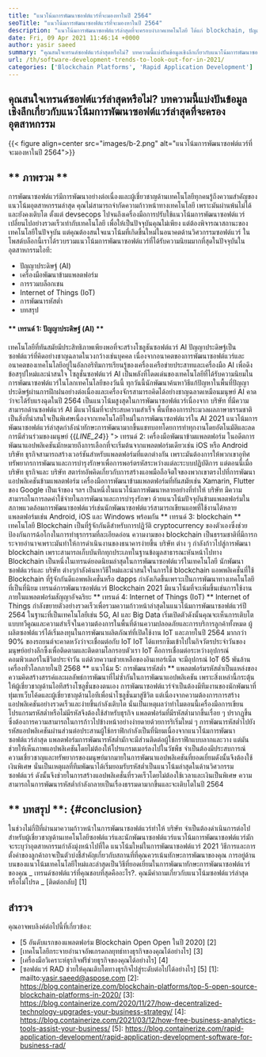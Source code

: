 ```yaml
---
title: "แนวโน้มการพัฒนาซอฟต์แวร์ที่จะมองหาในปี 2564" 
seoTitle: "แนวโน้มการพัฒนาซอฟต์แวร์ที่จะมองหาในปี 2564" 
description: "แนวโน้มการพัฒนาซอฟต์แวร์ล่าสุดที่จะครอบงำภาคเทคโนโลยี ได้แก่ blockchain, ปัญญาประดิษฐ์, ไม่มีรหัสและแนวโน้มใหม่ ๆ" 
date: Fri, 09 Apr 2021 11:46:14 +0000
author: yasir saeed
summary: "คุณสนใจเทรนด์ซอฟต์แวร์ล่าสุดหรือไม่? บทความนี้แบ่งปันข้อมูลเชิงลึกเกี่ยวกับแนวโน้มการพัฒนาซอฟต์แวร์ล่าสุดที่จะครองอุตสาหกรรม" 
url: /th/software-development-trends-to-look-out-for-in-2021/
categories: ['Blockchain Platforms', 'Rapid Application Development']
---
```


## คุณสนใจเทรนด์ซอฟต์แวร์ล่าสุดหรือไม่? บทความนี้แบ่งปันข้อมูลเชิงลึกเกี่ยวกับแนวโน้มการพัฒนาซอฟต์แวร์ล่าสุดที่จะครองอุตสาหกรรม

{{< figure align=center src="images/b-2.png" alt="แนวโน้มการพัฒนาซอฟต์แวร์ที่จะมองหาในปี 2564">}}


## ** ภาพรวม **
การพัฒนาซอฟต์แวร์มีการพัฒนาอย่างต่อเนื่องและผู้เชี่ยวชาญด้านเทคโนโลยีทุกคนรู้ถึงความสำคัญของแนวโน้มอุตสาหกรรมล่าสุด คุณไม่สามารถจำกัดความก้าวหน้าทางเทคโนโลยี เพราะมันผ่านพ้นไม่ได้และยังคงเติบโต ตั้งแต่ devsecops ไปจนถึงเครื่องมือการปรับใช้แนวโน้มการพัฒนาซอฟต์แวร์เปลี่ยนไปอย่างรวดเร็วเท่ากับเทคโนโลยี
เพื่อให้เป็นปัจจุบันคุณไม่เพียง แต่ต้องพิจารณาสถานะของเทคโนโลยีในปัจจุบัน แต่คุณต้องสนใจแนวโน้มที่เกิดขึ้นใหม่ในอนาคตด้านวิศวกรรมซอฟต์แวร์ ในโพสต์บล็อกนี้เราได้รวบรวมแนวโน้มการพัฒนาซอฟต์แวร์ที่ได้รับความนิยมมากที่สุดในปัจจุบันในอุตสาหกรรมไอที:
  * ปัญญาประดิษฐ์ (AI)
  * เครื่องมือพัฒนาข้ามแพลตฟอร์ม
  * การรวมบล็อกเชน
  * Internet of Things (IoT)
  * การพัฒนารหัสต่ำ
  * บทสรุป

#### ** เทรนด์ 1: ปัญญาประดิษฐ์ (AI) **
เทคโนโลยีที่ทันสมัยมีประสิทธิภาพเพียงพอที่จะสร้างโซลูชันซอฟต์แวร์ AI ปัญญาประดิษฐ์เป็นซอฟต์แวร์ที่คิดอย่างชาญฉลาดในวงกว้างเช่นบุคคล เนื่องจากอนาคตของการพัฒนาซอฟต์แวร์และอนาคตของเทคโนโลยีอยู่ในอัลกอริทึมการเรียนรู้ของเครื่องเครือข่ายประสาทและเครื่องมือ AI เพื่อดึงข้อสรุปใหม่และน่าสนใจ โซลูชั่นซอฟต์แวร์ AI เป็นพลังที่โดดเด่นของเทคโนโลยีที่ได้รับความนิยมในการพัฒนาซอฟต์แวร์ในโลกเทคโนโลยีของวันนี้
ทุกวันนี้นักพัฒนาค้นหาวิธีแก้ปัญหาในพื้นที่ปัญญาประดิษฐ์ผ่านการฝึกฝนอย่างต่อเนื่องและเครื่องจักรสามารถคิดได้อย่างชาญฉลาดเหมือนมนุษย์ AI คาดว่าจะได้รับแรงฉุดในปี 2564 เป็นแนวโน้มสูงสุดในการพัฒนาซอฟต์แวร์เนื่องจาก บริษัท ที่มีความสามารถด้านซอฟต์แวร์ AI มีแนวโน้มที่จะประสบความสำเร็จ พื้นที่ของการประมวลผลภาษาธรรมชาติเป็นสิ่งที่น่าสนใจเป็นพิเศษเนื่องจากเทคโนโลยีใหม่ในการพัฒนาซอฟต์แวร์ใน AI 2021 แนวโน้มการพัฒนาซอฟต์แวร์ล่าสุดกำลังนำทักษะการพัฒนามากขึ้นแชทบอทโดยการทำทุกงานโดยอัตโนมัติและลดการมีส่วนร่วมของมนุษย์
{{_LINE_24_}}
"> เทรนด์ 2: เครื่องมือพัฒนาข้ามแพลตฟอร์ม
ในอดีตการพัฒนาแอปพลิเคชันมักหมายถึงการเลือกที่จะเริ่มต้นจากแพลตฟอร์มเดียวเช่น iOS หรือ Android บริษัท ธุรกิจสามารถสร้างเวอร์ชันสำหรับแพลตฟอร์มที่แตกต่างกัน เพราะมันต้องการให้พวกเขาอุทิศทรัพยากรการพัฒนาและการบำรุงรักษาเพื่อการพอร์ตรหัสระหว่างแต่ละระบบปฏิบัติการ แต่ตอนนี้เมื่อ บริษัท ธุรกิจและ บริษัท สตาร์ทอัพคิดเกี่ยวกับการสร้างแอพมือถือจิตใจของพวกเขาตรงไปที่การพัฒนาแอปพลิเคชันข้ามแพลตฟอร์ม
เครื่องมือการพัฒนาข้ามแพลตฟอร์มที่ทันสมัยเช่น Xamarin, Flutter ของ Google เป็นเจ้าของ ฯลฯ เป็นหนึ่งในแนวโน้มการพัฒนาหลายอย่างที่ทำให้ บริษัท มีความสามารถในการลดค่าใช้จ่ายในการพัฒนาและการบำรุงรักษา ด้วยแนวโน้มปัจจุบันข้ามแพลตฟอร์มในสภาพแวดล้อมการพัฒนาซอฟต์แวร์เช่นนักพัฒนาซอฟต์แวร์สามารถเขียนแอพที่ใช้งานได้หลายแพลตฟอร์มเช่น Android, iOS และ Windows พร้อมกัน
** เทรนด์ 3: blockchain **
เทคโนโลยี Blockchain เป็นที่รู้จักกันดีสำหรับการปฏิวัติ cryptocurrency ของตัวเองซึ่งช่วยป้องกันการฉ้อโกงในการทำธุรกรรมที่ละเอียดอ่อน ความงามของ blockchain เป็นธรรมชาติที่มีการกระจายอำนาจเพราะมันทำให้การดำเนินงานของธนาคารง่ายขึ้น บริษัท ต่าง ๆ กำลังก้าวไปสู่การพัฒนา blockchain เพราะสามารถเก็บบันทึกทุกประเภทในฐานข้อมูลสาธารณะหันหน้าไปทาง
Blockchain เป็นหนึ่งในเทรนด์ยอดนิยมล่าสุดในการพัฒนาซอฟต์แวร์ในเทคโนโลยี นักพัฒนาซอฟต์แวร์และ บริษัท ต่างๆกำลังค้นหาวิธีใหม่และน่าสนใจในการใช้ blockchain แอพพลิเคชั่นที่ใช้ Blockchain ที่รู้จักกันดีแอพพลิเคชั่นหรือ dapps กำลังเกิดขึ้นเพราะเป็นการพัฒนาทางเทคโนโลยีที่เป็นที่นิยม เทรนด์การพัฒนาซอฟต์แวร์ Blockchain 2021 มีแนวโน้มที่จะเพิ่มขึ้นเช่นการใช้งานภายในแพลตฟอร์มสัญญาอัจฉริยะ
** เทรนด์ 4: Internet of Things (IoT) **
Internet of Things กำลังขยายตัวอย่างรวดเร็วเพื่อรวมความก้าวหน้าล่าสุดในแนวโน้มการพัฒนาซอฟต์แวร์ปี 2564 ในฐานะที่เป็นเทคโนโลยีเช่น 5G, AI และ Big Data เริ่มเปิดตัวดังนั้นคุณจะเห็นการเติบโตแบบทวีคูณและความสำเร็จในความต้องการในพื้นที่ด้านความปลอดภัยและการบริการลูกค้าทั้งหมด ผู้ผลิตซอฟต์แวร์ได้เริ่มลงทุนในการพัฒนาผลิตภัณฑ์ที่เปิดใช้งาน IoT และภายในปี 2564 มากกว่า 90% ของรถยนต์จะคาดหวังว่าจะเชื่อมต่อกับ IoT
IoT ได้แทรกซึมเข้าไปในกิจวัตรประจำวันของมนุษย์อย่างลึกซึ้งเพื่อติดตามและติดตามโลกรอบตัวเรา IoT คือการเชื่อมต่อระหว่างอุปกรณ์คอมพิวเตอร์ในชีวิตประจำวัน แต่ด้วยความช่วยเหลือของอินเทอร์เน็ต จะมีอุปกรณ์ IoT 65 พันล้านเครื่องทั่วโลกภายในปี 2568
** แนวโน้ม 5: การพัฒนารหัสต่ำ **
แพลตฟอร์มรหัสต่ำเป็นแหล่งของความคิดสร้างสรรค์และผลลัพธ์การพัฒนาที่ไม่ซ้ำกันในการพัฒนาแอปพลิเคชัน เพราะสิ่งเหล่านี้กระตุ้นให้ผู้เชี่ยวชาญด้านไอทีสร้างโซลูชั่นของตนเอง การพัฒนาซอฟต์แวร์จำเป็นต้องมีทีมงานของนักพัฒนาที่ทุ่มเทเว็บโค้ดและผู้เชี่ยวชาญด้านไอทีเพื่อนำโซลูชั่นมาสู่ชีวิต แต่เนื่องจากความต้องการการสร้างแอปพลิเคชันอย่างรวดเร็วและง่ายขึ้นกำลังเติบโต นั่นเป็นเหตุผลว่าทำไมตอนนี้เครื่องมือการเขียนโปรแกรมรหัสต่ำหรือไม่มีรหัสจึงต้องใช้สำหรับธุรกิจ แพลตฟอร์มที่มีรหัสต่ำมากขึ้นเรื่อย ๆ ปรากฏขึ้นซึ่งต้องการความสามารถในการก้าวไปข้างหน้าอย่างง่ายดายด้วยการริเริ่มใหม่ ๆ
การพัฒนารหัสต่ำไปยังรหัสแอปพลิเคชันผ่านส่วนต่อประสานผู้ใช้กราฟิกกำลังเป็นที่นิยมเนื่องจากแนวโน้มการพัฒนาซอฟต์แวร์ล่าสุด แพลตฟอร์มการพัฒนารหัสต่ำมักจะมีส่วนติดต่อผู้ใช้กราฟิกแบบลากและวาง แต่มันช่วยให้เห็นภาพแอปพลิเคชันโดยไม่ต้องให้โปรแกรมเมอร์ลงไปในวัชพืช จำเป็นต้องมีประสบการณ์ความเชี่ยวชาญและทรัพยากรของมนุษย์มากมายในการพัฒนาแอปพลิเคชันที่ยอดเยี่ยมดังนั้นจึงต้องใช้เงินพิเศษ นั่นเป็นเหตุผลที่ทีมพัฒนาได้เริ่มยอมรับรหัสต่ำเป็นแนวโน้มล่าสุดในด้านวิศวกรรมซอฟต์แวร์ ดังนั้นจึงช่วยในการสร้างแอปพลิเคชั่นที่รวดเร็วโดยไม่ต้องใช้เวลาและเงินเป็นพิเศษ ความสามารถในการพัฒนารหัสต่ำกำลังกลายเป็นเรื่องธรรมดามากขึ้นและจะเติบโตในปี 2564

## ** บทสรุป **: {#conclusion}
ในช่วงไม่กี่ปีที่ผ่านมาความก้าวหน้าในการพัฒนาซอฟต์แวร์ทำให้ บริษัท จำเป็นต้องดำเนินการต่อไป สำหรับผู้เชี่ยวชาญด้านเทคโนโลยีซอฟต์แวร์และนักพัฒนาซอฟต์แวร์แนวโน้มการพัฒนาซอฟต์แวร์มักจะระบุว่าอุตสาหกรรมกำลังมุ่งหน้าไปที่ใด แนวโน้มใหม่ในการพัฒนาซอฟต์แวร์ 2021 วิธีการและการตั้งค่าของลูกค้าอาจเป็นตัวบ่งชี้สำคัญเกี่ยวกับสถานที่ที่คุณควรเน้นทักษะการพัฒนาของคุณ การอยู่ด้านบนของแนวโน้มเทคโนโลยีใหม่และล่าสุดเป็นวิธีที่ยอดเยี่ยมในการพัฒนาทักษะการพัฒนาซอฟต์แวร์ของคุณ
_ เทรนด์ซอฟต์แวร์ที่คุณชอบที่สุดคืออะไร?. คุณมีคำถามเกี่ยวกับแนวโน้มซอฟต์แวร์ล่าสุดหรือไม่โปรด _ [ติดต่อกลับ] [1]

## สำรวจ
คุณอาจพบลิงค์ต่อไปนี้ที่เกี่ยวข้อง:
  * [5 อันดับแรกของแพลตฟอร์ม Blockchain Open Open ในปี 2020] [2]
  * [เทคโนโลยีกระจายอำนาจอัพเกรดกลยุทธ์ทางธุรกิจของคุณได้อย่างไร] [3]
  * [เครื่องมือวิเคราะห์ธุรกิจฟรีช่วยธุรกิจของคุณได้อย่างไร] [4]
  * [ซอฟต์แวร์ RAD ช่วยให้คุณเติบโตทางธุรกิจไปสู่ระดับต่อไปได้อย่างไร] [5]
[1]: mailto:yasir.saeed@aspose.com
[2]: https://blog.containerize.com/blockchain-platforms/top-5-open-source-blockchain-platforms-in-2020/
[3]: https://blog.containerize.com/2020/11/27/how-decentralized-technology-upgrades-your-business-strategy/
[4]: https://blog.containerize.com/2021/03/12/how-free-business-analytics-tools-assist-your-business/
[5]: https://blog.containerize.com/rapid-application-development/rapid-application-development-software-for-business-rad/
